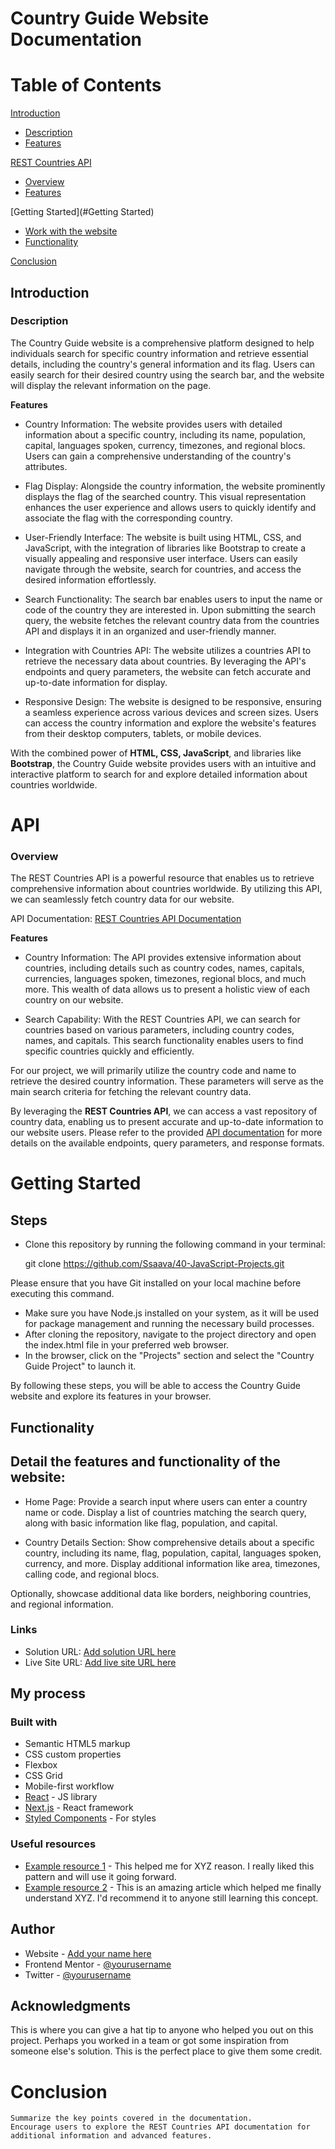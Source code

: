 # Country Guide Website Documentation

# Table of Contents

[Introduction](#Introduction)

- [Description](#Description)
- [Features](#Features)

[REST Countries API](#API)

- [Overview](#Overview)
- [Features](#Features)

[Getting Started](#Getting Started)

- [Work with the website](#Steps)
- [Functionality](Functionality)

[Conclusion](#Conclusion)

## Introduction

### Description

The Country Guide website is a comprehensive platform designed to help individuals search for specific country information and retrieve essential details, including the country's general information and its flag. Users can easily search for their desired country using the search bar, and the website will display the relevant information on the page.

**Features**

- Country Information: The website provides users with detailed information about a specific country, including its name, population, capital, languages spoken, currency, timezones, and regional blocs. Users can gain a comprehensive understanding of the country's attributes.

- Flag Display: Alongside the country information, the website prominently displays the flag of the searched country. This visual representation enhances the user experience and allows users to quickly identify and associate the flag with the corresponding country.

- User-Friendly Interface: The website is built using HTML, CSS, and JavaScript, with the integration of libraries like Bootstrap to create a visually appealing and responsive user interface. Users can easily navigate through the website, search for countries, and access the desired information effortlessly.

- Search Functionality: The search bar enables users to input the name or code of the country they are interested in. Upon submitting the search query, the website fetches the relevant country data from the countries API and displays it in an organized and user-friendly manner.

- Integration with Countries API: The website utilizes a countries API to retrieve the necessary data about countries. By leveraging the API's endpoints and query parameters, the website can fetch accurate and up-to-date information for display.

- Responsive Design: The website is designed to be responsive, ensuring a seamless experience across various devices and screen sizes. Users can access the country information and explore the website's features from their desktop computers, tablets, or mobile devices.

With the combined power of **HTML, CSS, JavaScript**, and libraries like **Bootstrap**, the Country Guide website provides users with an intuitive and interactive platform to search for and explore detailed information about countries worldwide.

# API

### Overview

The REST Countries API is a powerful resource that enables us to retrieve comprehensive information about countries worldwide. By utilizing this API, we can seamlessly fetch country data for our website.

API Documentation: [REST Countries API Documentation](https://restcountries.com/v3.1/all)

**Features**

- Country Information: The API provides extensive information about countries, including details such as country codes, names, capitals, currencies, languages spoken, timezones, regional blocs, and much more. This wealth of data allows us to present a holistic view of each country on our website.

- Search Capability: With the REST Countries API, we can search for countries based on various parameters, including country codes, names, and capitals. This search functionality enables users to find specific countries quickly and efficiently.

For our project, we will primarily utilize the country code and name to retrieve the desired country information. These parameters will serve as the main search criteria for fetching the relevant country data.

By leveraging the **REST Countries API**, we can access a vast repository of country data, enabling us to present accurate and up-to-date information to our website users. Please refer to the provided [API documentation](https://restcountries.com/v3.1/all) for more details on the available endpoints, query parameters, and response formats.

# Getting Started

## Steps

- Clone this repository by running the following command in your terminal:

  git clone https://github.com/Ssaava/40-JavaScript-Projects.git

Please ensure that you have Git installed on your local machine before executing this command.

- Make sure you have Node.js installed on your system, as it will be used for package management and running the necessary build processes.
- After cloning the repository, navigate to the project directory and open the index.html file in your preferred web browser.
- In the browser, click on the "Projects" section and select the "Country Guide Project" to launch it.

By following these steps, you will be able to access the Country Guide website and explore its features in your browser.

## Functionality

## Detail the features and functionality of the website:

- Home Page:
  Provide a search input where users can enter a country name or code.
  Display a list of countries matching the search query, along with basic information like flag, population, and capital.

- Country Details Section:
  Show comprehensive details about a specific country, including its name, flag, population, capital, languages spoken, currency, and more.
  Display additional information like area, timezones, calling code, and regional blocs.

Optionally, showcase additional data like borders, neighboring countries, and regional information.

### Links

- Solution URL: [Add solution URL here](https://your-solution-url.com)
- Live Site URL: [Add live site URL here](https://your-live-site-url.com)

## My process

### Built with

- Semantic HTML5 markup
- CSS custom properties
- Flexbox
- CSS Grid
- Mobile-first workflow
- [React](https://reactjs.org/) - JS library
- [Next.js](https://nextjs.org/) - React framework
- [Styled Components](https://styled-components.com/) - For styles

### Useful resources

- [Example resource 1](https://www.example.com) - This helped me for XYZ reason. I really liked this pattern and will use it going forward.
- [Example resource 2](https://www.example.com) - This is an amazing article which helped me finally understand XYZ. I'd recommend it to anyone still learning this concept.

## Author

- Website - [Add your name here](https://www.your-site.com)
- Frontend Mentor - [@yourusername](https://www.frontendmentor.io/profile/yourusername)
- Twitter - [@yourusername](https://www.twitter.com/yourusername)

## Acknowledgments

This is where you can give a hat tip to anyone who helped you out on this project. Perhaps you worked in a team or got some inspiration from someone else's solution. This is the perfect place to give them some credit.

# Conclusion

    Summarize the key points covered in the documentation.
    Encourage users to explore the REST Countries API documentation for additional information and advanced features.
